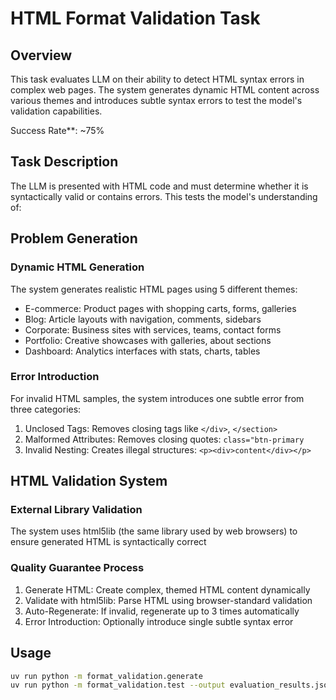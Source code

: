 # HTML Format Validation Task

## Overview

This task evaluates LLM on their ability to detect HTML syntax errors in complex web pages. The system generates dynamic HTML content across various themes and introduces subtle syntax errors to test the model's validation capabilities.

Success Rate**: ~75%

## Task Description

The LLM is presented with HTML code and must determine whether it is syntactically valid or contains errors. This tests the model's understanding of:

## Problem Generation

### Dynamic HTML Generation

The system generates realistic HTML pages using 5 different themes:

- E-commerce: Product pages with shopping carts, forms, galleries
- Blog: Article layouts with navigation, comments, sidebars
- Corporate: Business sites with services, teams, contact forms
- Portfolio: Creative showcases with galleries, about sections
- Dashboard: Analytics interfaces with stats, charts, tables


### Error Introduction

For invalid HTML samples, the system introduces one subtle error from three categories:

1. Unclosed Tags: Removes closing tags like `</div>`, `</section>`
2. Malformed Attributes: Removes closing quotes: `class="btn-primary` 
3. Invalid Nesting: Creates illegal structures: `<p><div>content</div></p>`

## HTML Validation System

### External Library Validation

The system uses html5lib (the same library used by web browsers) to ensure generated HTML is syntactically correct

### Quality Guarantee Process

1. Generate HTML: Create complex, themed HTML content dynamically
2. Validate with html5lib: Parse HTML using browser-standard validation
3. Auto-Regenerate: If invalid, regenerate up to 3 times automatically
4. Error Introduction: Optionally introduce single subtle syntax error


## Usage



```bash
uv run python -m format_validation.generate
uv run python -m format_validation.test --output evaluation_results.json
```